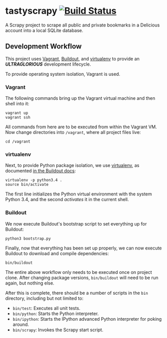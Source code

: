 # tastyscrapy [![Build Status][tastyscrapy-travis-img]][tastyscrapy-travis]

A Scrapy project to scrape all public and private bookmarks in a Delicious account into a local SQLite database.

## Development Workflow

This project uses [Vagrant][vagrant], [Buildout][buildout], and [virtualenv][virtualenv] to provide an
<em><strong>ULTRAGLORIOUS</em></strong> development lifecycle.

To provide operating system isolation, Vagrant is used.

### Vagrant

The following commands bring up the Vagrant virtual machine
and then shell into it:

```
vagrant up
vagrant ssh
```

All commands from here are to be executed from within the Vagrant VM. Now change directories into `/vagrant`, where
all project files live:

```
cd /vagrant
```

### virtualenv

Next, to provide Python package isolation, we use [virtualenv][virtualenv], as documented
[in the Buildout docs][buildout-virtualenv]:

```
virtualenv -p python3.4 .
source bin/activate
```

The first line initializes the Python virtual environment with the system Python 3.4, and the second _activates_ it in
the current shell.

### Buildout

We now execute Buildout's bootstrap script to set everything up for Buildout:

```
python3 bootstrap.py
```

Finally, now that everything has been set up properly, we can now execute Buildout to download and compile dependencies:

```
bin/buildout
```

The entire above workflow only needs to be executed once on project clone. After changing package versions,
`bin/buildout` will need to be run again, but nothing else.

After this is complete, there should be a number of scripts in the `bin` directory, including but not limited to:

 - `bin/test`: Executes all unit tests.
 - `bin/python`: Starts the Python interpreter.
 - `bin/ipython`: Starts the IPython advanced Python interpreter for poking around.
 - `bin/scrapy`: Invokes the Scrapy start script.


 [tastyscrapy-travis]: https://travis-ci.org/rfkrocktk/tastyscrapy
 [tastyscrapy-travis-img]: https://travis-ci.org/rfkrocktk/tastyscrapy.svg?branch=master
 [vagrant]: https://vagrantup.com
 [buildout]: https://pypi.python.org/pypi/zc.buildout/2.5.3
 [buildout-virtualenv]: http://www.buildout.org/en/latest/install.html
 [virtualenv]: https://virtualenv.pypa.io/en/stable/
